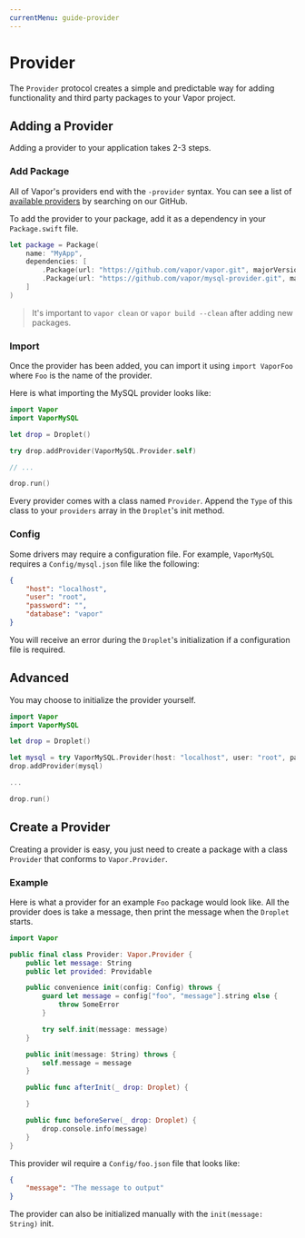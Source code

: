 ```yaml
---
currentMenu: guide-provider
---
```


# Provider

The `Provider` protocol creates a simple and predictable way for adding functionality and third party packages to your Vapor project.

## Adding a Provider

Adding a provider to your application takes 2-3 steps.

### Add Package

All of Vapor's providers end with the `-provider` syntax. You can see a list of [available providers](https://github.com/vapor?utf8=✓&q=-provider) by searching on our GitHub.

To add the provider to your package, add it as a dependency in your `Package.swift` file.

```swift
let package = Package(
    name: "MyApp",
    dependencies: [
        .Package(url: "https://github.com/vapor/vapor.git", majorVersion: 1, minor: 0),
        .Package(url: "https://github.com/vapor/mysql-provider.git", majorVersion: 1, minor: 0)
    ]
)
```

> It's important to `vapor clean` or `vapor build --clean` after adding new packages.

### Import

Once the provider has been added, you can import it using `import VaporFoo` where `Foo` is the name of the provider.

Here is what importing the MySQL provider looks like:

```swift
import Vapor
import VaporMySQL

let drop = Droplet()

try drop.addProvider(VaporMySQL.Provider.self)

// ...

drop.run()
```

Every provider comes with a class named `Provider`. Append the `Type` of this class to your `providers` array in the `Droplet`'s init method.

### Config

Some drivers may require a configuration file. For example, `VaporMySQL` requires a `Config/mysql.json` file like the following:

```json
{
	"host": "localhost",
	"user": "root",
	"password": "",
	"database": "vapor"
}
```

You will receive an error during the `Droplet`'s initialization if a configuration file is required.

## Advanced

You may choose to initialize the provider yourself. 

```swift
import Vapor
import VaporMySQL

let drop = Droplet()

let mysql = try VaporMySQL.Provider(host: "localhost", user: "root", password: "", database: "vapor")
drop.addProvider(mysql)

...

drop.run()
```

## Create a Provider

Creating a provider is easy, you just need to create a package with a class `Provider` that conforms to `Vapor.Provider`.

### Example

Here is what a provider for an example `Foo` package would look like. All the provider does is take a message, then print the message when the `Droplet` starts.

```swift
import Vapor

public final class Provider: Vapor.Provider {
	public let message: String
    public let provided: Providable

    public convenience init(config: Config) throws {
    	guard let message = config["foo", "message"].string else {
    		throw SomeError
    	}

        try self.init(message: message)
    }

    public init(message: String) throws {
		self.message = message
    }

    public func afterInit(_ drop: Droplet) {

    }

    public func beforeServe(_ drop: Droplet) {
		drop.console.info(message)
    }
}
```

This provider wil require a `Config/foo.json` file that looks like:

```json
{
	"message": "The message to output"
}
```

The provider can also be initialized manually with the `init(message: String)` init.
